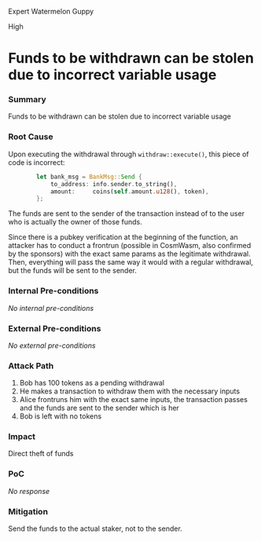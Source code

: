 Expert Watermelon Guppy

High

# Funds to be withdrawn can be stolen due to incorrect variable usage

### Summary

Funds to be withdrawn can be stolen due to incorrect variable usage

### Root Cause

Upon executing the withdrawal through `withdraw::execute()`, this piece of code is incorrect:
```rust
        let bank_msg = BankMsg::Send {
            to_address: info.sender.to_string(),
            amount:     coins(self.amount.u128(), token),
        };
```
The funds are sent to the sender of the transaction instead of to the user who is actually the owner of those funds.

Since there is a pubkey verification at the beginning of the function, an attacker has to conduct a frontrun (possible in CosmWasm, also confirmed by the sponsors) with the exact same params as the legitimate withdrawal. Then, everything will pass the same way it would with a regular withdrawal, but the funds will be sent to the sender.

### Internal Pre-conditions

_No internal pre-conditions_

### External Pre-conditions

_No external pre-conditions_

### Attack Path

1. Bob has 100 tokens as a pending withdrawal
2. He makes a transaction to withdraw them with the necessary inputs
3. Alice frontruns him with the exact same inputs, the transaction passes and the funds are sent to the sender which is her
4. Bob is left with no tokens

### Impact

Direct theft of funds

### PoC

_No response_

### Mitigation

Send the funds to the actual staker, not to the sender.